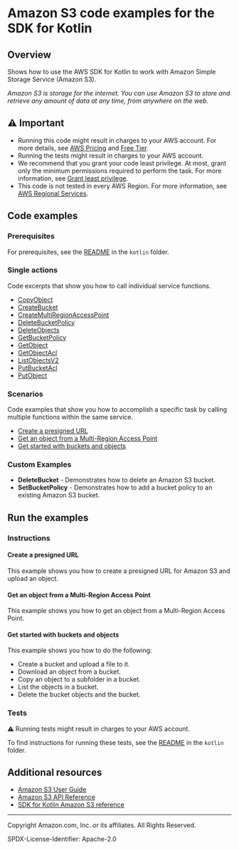 # Amazon S3 code examples for the SDK for Kotlin

## Overview

Shows how to use the AWS SDK for Kotlin to work with Amazon Simple Storage Service (Amazon S3).

<!--custom.overview.start-->
<!--custom.overview.end-->

_Amazon S3 is storage for the internet. You can use Amazon S3 to store and retrieve any amount of data at any time, from anywhere on the web._

## ⚠ Important

* Running this code might result in charges to your AWS account. For more details, see [AWS Pricing](https://aws.amazon.com/pricing/) and [Free Tier](https://aws.amazon.com/free/).
* Running the tests might result in charges to your AWS account.
* We recommend that you grant your code least privilege. At most, grant only the minimum permissions required to perform the task. For more information, see [Grant least privilege](https://docs.aws.amazon.com/IAM/latest/UserGuide/best-practices.html#grant-least-privilege).
* This code is not tested in every AWS Region. For more information, see [AWS Regional Services](https://aws.amazon.com/about-aws/global-infrastructure/regional-product-services).

<!--custom.important.start-->
<!--custom.important.end-->

## Code examples

### Prerequisites

For prerequisites, see the [README](../../README.md#Prerequisites) in the `kotlin` folder.


<!--custom.prerequisites.start-->
<!--custom.prerequisites.end-->

### Single actions

Code excerpts that show you how to call individual service functions.

- [CopyObject](src/main/kotlin/com/kotlin/s3/CopyObject.kt#L45)
- [CreateBucket](src/main/kotlin/com/kotlin/s3/CreateBucket.kt#L36)
- [CreateMultiRegionAccessPoint](src/main/kotlin/com/kotlin/s3/MrapExample.kt#L182)
- [DeleteBucketPolicy](src/main/kotlin/com/kotlin/s3/DeleteBucketPolicy.kt#L38)
- [DeleteObjects](src/main/kotlin/com/kotlin/s3/DeleteObjects.kt#L41)
- [GetBucketPolicy](src/main/kotlin/com/kotlin/s3/GetBucketPolicy.kt#L39)
- [GetObject](src/main/kotlin/com/kotlin/s3/GetObjectData.kt#L43)
- [GetObjectAcl](src/main/kotlin/com/kotlin/s3/GetAcl.kt#L39)
- [ListObjectsV2](src/main/kotlin/com/kotlin/s3/ListObjects.kt#L37)
- [PutBucketAcl](src/main/kotlin/com/kotlin/s3/SetAcl.kt#L45)
- [PutObject](src/main/kotlin/com/kotlin/s3/PutObject.kt#L43)

### Scenarios

Code examples that show you how to accomplish a specific task by calling multiple
functions within the same service.

- [Create a presigned URL](src/main/kotlin/com/kotlin/s3/PresigningExamples.kt)
- [Get an object from a Multi-Region Access Point](src/main/kotlin/com/kotlin/s3/MrapExample.kt)
- [Get started with buckets and objects](src/main/kotlin/com/kotlin/s3/S3Operations.kt)


<!--custom.examples.start-->

### Custom Examples

- **DeleteBucket** - Demonstrates how to delete an Amazon S3 bucket.
- **SetBucketPolicy** - Demonstrates how to add a bucket policy to an existing Amazon S3 bucket.
<!--custom.examples.end-->

## Run the examples

### Instructions


<!--custom.instructions.start-->
<!--custom.instructions.end-->



#### Create a presigned URL

This example shows you how to create a presigned URL for Amazon S3 and upload an object.


<!--custom.scenario_prereqs.s3_Scenario_PresignedUrl.start-->
<!--custom.scenario_prereqs.s3_Scenario_PresignedUrl.end-->


<!--custom.scenarios.s3_Scenario_PresignedUrl.start-->
<!--custom.scenarios.s3_Scenario_PresignedUrl.end-->

#### Get an object from a Multi-Region Access Point

This example shows you how to get an object from a Multi-Region Access Point.


<!--custom.scenario_prereqs.s3_GetObject_MRAP.start-->
<!--custom.scenario_prereqs.s3_GetObject_MRAP.end-->


<!--custom.scenarios.s3_GetObject_MRAP.start-->
<!--custom.scenarios.s3_GetObject_MRAP.end-->

#### Get started with buckets and objects

This example shows you how to do the following:

- Create a bucket and upload a file to it.
- Download an object from a bucket.
- Copy an object to a subfolder in a bucket.
- List the objects in a bucket.
- Delete the bucket objects and the bucket.

<!--custom.scenario_prereqs.s3_Scenario_GettingStarted.start-->
<!--custom.scenario_prereqs.s3_Scenario_GettingStarted.end-->


<!--custom.scenarios.s3_Scenario_GettingStarted.start-->
<!--custom.scenarios.s3_Scenario_GettingStarted.end-->

### Tests

⚠ Running tests might result in charges to your AWS account.


To find instructions for running these tests, see the [README](../../README.md#Tests)
in the `kotlin` folder.



<!--custom.tests.start-->
<!--custom.tests.end-->

## Additional resources

- [Amazon S3 User Guide](https://docs.aws.amazon.com/AmazonS3/latest/userguide/Welcome.html)
- [Amazon S3 API Reference](https://docs.aws.amazon.com/AmazonS3/latest/API/Welcome.html)
- [SDK for Kotlin Amazon S3 reference](https://sdk.amazonaws.com/kotlin/api/latest/s3/index.html)

<!--custom.resources.start-->
<!--custom.resources.end-->

---

Copyright Amazon.com, Inc. or its affiliates. All Rights Reserved.

SPDX-License-Identifier: Apache-2.0